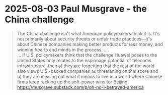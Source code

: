 # 2025-08-03 Paul Musgrave - the China challenge

> The China challenge isn't what American policymakers think it is. It's not primarily about security threats or unfair trade practices—it's about Chinese companies making better products for less money, and winning hearts and minds in the process. ....  
> ... if U.S. policymakers think that the challenge Huawei poses to the United States only relates to the espionage potential of telecoms infrastructure, then a) they are forgetting that the rest of the world also views U.S.-backed companies as threatening on this score and b) they are missing out what it means to live in a world where Chinese firms keep racking up the soft-power wins for Beijing.   
https://musgrave.substack.com/p/oh-no-i-betrayed-america 
